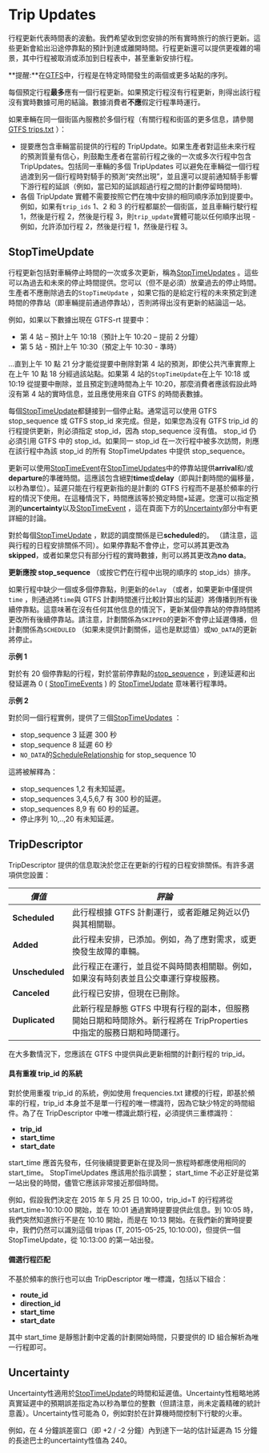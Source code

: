 # Trip Updates

行程更新代表時間表的波動。我們希望收到您安排的所有實時旅行的旅行更新。這些更新會給出沿途停靠點的預計到達或離開時間。行程更新還可以提供更複雜的場景，其中行程被取消或添加到日程表中，甚至重新安排行程。

**提醒:**在[GTFS](../../schedule/reference.md)中，行程是在特定時間發生的兩個或更多站點的序列。

每個預定行程**最多**應有一個行程更新。如果預定行程沒有行程更新，則得出該行程沒有實時數據可用的結論。數據消費者**不應**假定行程準時運行。

如果車輛在同一個街區內服務於多個行程（有關行程和街區的更多信息，請參閱[GTFS trips.txt](../../schedule/reference.md#tripstxt) ）：

*   提要應包含車輛當前提供的行程的 TripUpdate。如果生產者對這些未來行程的預測質量有信心，則鼓勵生產者在當前行程之後的一次或多次行程中包含 TripUpdates。包括同一車輛的多個 TripUpdates 可以避免在車輛從一個行程過渡到另一個行程時對騎手的預測“突然出現”，並且還可以提前通知騎手影響下游行程的延誤（例如，當已知的延誤超過行程之間的計劃停留時間時).
*   各個 TripUpdate 實體不需要按照它們在塊中安排的相同順序添加到提要中。例如，如果有`trip_ids` 1、2 和 3 的行程都屬於一個街區，並且車輛行駛行程 1，然後是行程 2，然後是行程 3，則`trip_update`實體可能以任何順序出現 - 例如，允許添加行程 2，然後是行程 1，然後是行程 3。

## StopTimeUpdate

行程更新包括對車輛停止時間的一次或多次更新，稱為[StopTimeUpdates](../reference.md#message-stoptimeupdate) 。這些可以為過去和未來的停止時間提供。您可以（但不是必須）放棄過去的停止時間。生產者不應刪除過去的`StopTimeUpdate` ，如果它指的是給定行程的未來預定到達時間的停靠站（即車輛提前通過停靠站），否則將得出沒有更新的結論這一站。

例如，如果以下數據出現在 GTFS-rt 提要中：

*   第 4 站 – 預計上午 10:18（預計上午 10:20 – 提前 2 分鐘）
*   第 5 站 - 預計上午 10:30（預定上午 10:30 - 準時）

...直到上午 10 點 21 分才能從提要中刪除對第 4 站的預測，即使公共汽車實際上在上午 10 點 18 分經過該站點。如果第 4 站的`StopTimeUpdate`在上午 10:18 或 10:19 從提要中刪除，並且預定到達時間為上午 10:20，那麼消費者應該假設此時沒有第 4 站的實時信息，並且應使用來自 GTFS 的時間表數據。

每個[StopTimeUpdate](../reference.md#message-stoptimeupdate)都鏈接到一個停止點。通常這可以使用 GTFS stop_sequence 或 GTFS stop_id 來完成。但是，如果您為沒有 GTFS trip_id 的行程提供更新，則必須指定 stop_id，因為 stop_sequence 沒有值。 stop_id 仍必須引用 GTFS 中的 stop_id。如果同一 stop_id 在一次行程中被多次訪問，則應在該行程中為該 stop_id 的所有 StopTimeUpdates 中提供 stop_sequence。

更新可以使用[StopTimeEvent](../reference.md#message-stoptimeevent)在[StopTimeUpdates](../reference.md#message-stoptimeupdate)中的停靠站提供**arrival**和/或**departure**的準確時間。這應該包含絕對**time**或**delay**（即與計劃時間的偏移量，以秒為單位）。延遲只能在行程更新指的是計劃的 GTFS 行程而不是基於頻率的行程的情況下使用。在這種情況下，時間應該等於預定時間+延遲。您還可以指定預測的**uncertainty**以及[StopTimeEvent](../reference.md#message-stoptimeevent) ，這在頁面下方的[Uncertainty](#uncertainty)部分中有更詳細的討論。

對於每個[StopTimeUpdate](../reference.md#message-stoptimeupdate) ，默認的調度關係是已**scheduled**的。 （請注意，這與行程的日程安排關係不同）。如果停靠點不會停止，您可以將其更改為**skipped**，或者如果您只有部分行程的實時數據，則可以將其更改為**no data**。

**更新應按 stop_sequence** （或按它們在行程中出現的順序的 stop_ids）排序。

如果行程中缺少一個或多個停靠點，則更新的`delay` （或者，如果更新中僅提供`time` ，則通過將`time`與 GTFS 計劃時間進行比較計算出的延遲）將傳播到所有後續停靠點。這意味著在沒有任何其他信息的情況下，更新某個停靠站的停靠時間將更改所有後續停靠站。請注意，計劃關係為`SKIPPED`的更新不會停止延遲傳播，但計劃關係為`SCHEDULED` （如果未提供計劃關係，這也是默認值）或`NO_DATA`的更新將停止。

**示例 1**

對於有 20 個停靠點的行程，對於當前停靠點的[stop_sequence](../reference.md#message-stoptimeupdate) ，到達延遲和出發延遲為 0 ( [StopTimeEvents](../reference.md#message-stoptimeevent) ) 的 [StopTimeUpdate](../reference.md#message-stoptimeupdate) 意味著行程準時。

**示例 2**

對於同一個行程實例，提供了三個[StopTimeUpdates](../reference.md#message-stoptimeupdate) ：

*   stop_sequence 3 延遲 300 秒
*   stop_sequence 8 延遲 60 秒
*   `NO_DATA`的[ScheduleRelationship](../reference.md#enum-schedulerelationship) for stop_sequence 10

這將被解釋為：

*   stop_sequences 1,2 有未知延遲。
*   stop_sequences 3,4,5,6,7 有 300 秒的延遲。
*   stop_sequences 8,9 有 60 秒的延遲。
*   停止序列 10,..,20 有未知延遲。

## TripDescriptor

TripDescriptor 提供的信息取決於您正在更新的行程的日程安排關係。有許多選項供您設置：

| _**價值**_ | _**評論**_                                                               |
| -------- | ---------------------------------------------------------------------- |
| **Scheduled**  | 此行程根據 GTFS 計劃運行，或者距離足夠近以仍與其相關聯。                                        |
| **Added**   | 此行程未安排，已添加。例如，為了應對需求，或更換發生故障的車輛。                                       |
| **Unscheduled**  | 此行程正在運行，並且從不與時間表相關聯。例如，如果沒有時刻表並且公交車運行穿梭服務。                             |
| **Canceled**   | 此行程已安排，但現在已刪除。                                                         |
| **Duplicated**  | 此新行程是靜態 GTFS 中現有行程的副本，但服務開始日期和時間除外。新行程將在 TripProperties 中指定的服務日期和時間運行。 |

在大多數情況下，您應該在 GTFS 中提供與此更新相關的計劃行程的 trip_id。

#### 具有重複 trip_id 的系統

對於使用重複 trip_id 的系統，例如使用 frequencies.txt 建模的行程，即基於頻率的行程，trip_id 本身並不是單一行程的唯一標識符，因為它缺少特定的時間組件。為了在 TripDescriptor 中唯一標識此類行程，必須提供三重標識符：

*   **trip_id**
*   **start_time**
*   **start_date**

start_time 應首先發布，任何後續提要更新在提及同一旅程時都應使用相同的 start_time。 StopTimeUpdates 應該用於指示調整； start_time 不必正好是從第一站出發的時間，儘管它應該非常接近那個時間。

例如，假設我們決定在 2015 年 5 月 25 日 10:00，trip_id=T 的行程將從 start_time=10:10:00 開始，並在 10:01 通過實時提要提供此信息。到 10:05 時，我們突然知道旅行不是在 10:10 開始，而是在 10:13 開始。在我們新的實時提要中，我們仍然可以識別這個 tripas (T, 2015-05-25, 10:10:00)，但提供一個 StopTimeUpdate，從 10:13:00 的第一站出發。

#### 備選行程匹配

不基於頻率的旅行也可以由 TripDescriptor 唯一標識，包括以下組合：

*   **route_id**
*   **direction_id**
*   **start_time**
*   **start_date**

其中 start_time 是靜態計劃中定義的計劃開始時間，只要提供的 ID 組合解析為唯一行程即可。

## Uncertainty

Uncertainty性適用於[StopTimeUpdate](../reference.md#message-stoptimeupdate)的時間和延遲值。Uncertainty性粗略地將真實延遲中的預期誤差指定為以秒為單位的整數（但請注意，尚未定義精確的統計意義）。Uncertainty性可能為 0，例如對於在計算機時間控制下行駛的火車。

例如，在 4 分鐘誤差窗口（即 +2 / -2 分鐘）內到達下一站的估計延遲為 15 分鐘的長途巴士的uncertainty性值為 240。
